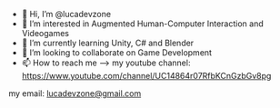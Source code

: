 - 👋 Hi, I’m @lucadevzone
- 👀 I’m interested in Augmented Human-Computer Interaction and Videogames 
- 🌱 I’m currently learning Unity, C# and Blender
- 💞️ I’m looking to collaborate on Game Development
- 📫 How to reach me --> 
my youtube channel:
https://www.youtube.com/channel/UC14864r07RfbKCnGzbGv8pg

my email: lucadevzone@gmail.com

<!---
lucadevzone/lucadevzone is a ✨ special ✨ repository because its `README.md` (this file) appears on your GitHub profile.
You can click the Preview link to take a look at your changes.
--->
